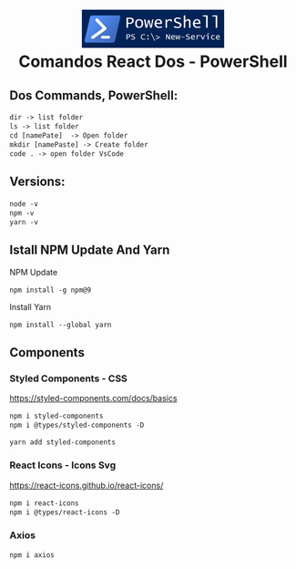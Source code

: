 
<div align="center">
    <h1>
    <img src="./src/img/powershell.jpg" width="250px"/>
    <br>
     Comandos React Dos - PowerShell
    </h1>
</div>

## Dos Commands, PowerShell:
```npm
dir -> list folder
ls -> list folder
cd [namePate]  -> Open folder
mkdir [namePaste] -> Create folder
code . -> open folder VsCode
```

## Versions:
```npm
node -v
npm -v
yarn -v
```

## Istall NPM Update And Yarn
NPM Update 
```npm
npm install -g npm@9
```
Install Yarn
```npm
npm install --global yarn
```

## Components
### Styled Components - CSS
https://styled-components.com/docs/basics
```npm
npm i styled-components
npm i @types/styled-components -D
```
```npm
yarn add styled-components
```

### React Icons - Icons Svg
https://react-icons.github.io/react-icons/
```npm
npm i react-icons 
npm i @types/react-icons -D
```

### Axios
```npm
npm i axios
```